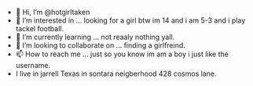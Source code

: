 - 👋 Hi, I’m @hotgirltaken
- 👀 I’m interested in ...  looking for a girl btw im 14 and i am 5-3 and i play tackel football.
- 🌱 I’m currently learning ... not reaaly nothing yall.
- 💞️ I’m looking to collaborate on ... finding a girlfreind.
- 📫 How to reach me ... just so you know im am a boy i just like the username.
- I live in jarrell Texas in sontara neigberhood 428 cosmos lane.

<!---
hotgirltaken/hotgirltaken is a ✨ special ✨ repository because its `README.md` (this file) appears on your GitHub profile.
You can click the Preview link to take a look at your changes.
--->
